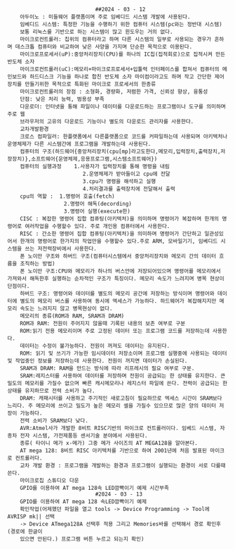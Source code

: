                                 ##2024 - 03 - 12
        아두이노 : 미들웨어 플랫폼이며 주로 임베디드 시스템 개발에 사용된다.
        임베디드 시스템: 특정한 기능을 수행하기 위한 컴퓨터 시스템(pc와는 정반대 시스템)
        보통 리눅스를 기반으로 하는 시스템이 많고 윈도우는 거의 없다.
        마이크로컨트롤러: 칩위의 컴퓨터라고 하며 다른 시스템의 일부로 사용되는 경우가 흔하며 데스크톱 컴퓨터와 비교하여 낮은 사양을 가지며 단순한 목적으로 이용된다.
        마이크로프로세서(uP):중앙처리장치(CPU)를 하나의 IC칩(집적회로)으로 집적시켜 만든 반도체 소자
        마이크로컨트롤러(uC):메모리+마이크로프로세서+입툴력 인터페이스를 합쳐서 컴퓨터의 메인보드와 하드디스크 기능을 하나로 합친 반도체 소자 마이컴이라고도 하며 작고 간단한 제어장치를 만들기위한 목적으로 특화된 마이크로 프로세서의 한종류 
        마이크로컨트롤러의 장점 : 소형화, 경량화, 저렴한 가격, 신뢰성 향상, 융통성
        단점: 낮은 처리 능력, 범용성 부족
        다운로더: 인터넷을 통해 파일이나 데이터를 다운로드하는 프로그램이나 도구를 의미하며 주로 웹
        브라우저의 고유의 다운로드 기능이나 별도의 다운로드 관리자를 사용한다.
        교차개발환경 
        크로스 컴파일러: 한플랫폼에서 다른플랫폼으로 코드를 커파일하는데 사용되며 아키텍처나 운영체제가 다른 시스템간에 프로그램을 개발하는데 사용된다.
        컴퓨터의 구조(하드웨어{중앙처리장치(cpu[mp]라고도한다,메모리,입력장치,출력장치,저장장치)},소프트웨어{운영체제,응용프로그램,시스템소프트웨어})
        컴퓨터의 실행과정    1.사용자가 입력장치를 통해 명령을 내림
                            2.운영체제가 받아들이고 cpu에 전달
                            3.cpu가 명령을 해석하고 실행
                            4.처리결과를 출력장치에 전달해서 출력
        cpu의 역할 :  1.명령어 호출(fetch)
                      2.명령어 해독(decording)
                      3.명령어 실행(execute한)
        CISC : 복잡한 명령어 집합 컴퓨팅(아키텍처)을 의미하며 명령어가 복잡하며 한개의 명령어로 여러작업을 수행할수 있다. 주로 개인용 컴퓨터에서 사용한다.
        RISC : 간소한 명령어 집합 컴퓨팅(아키텍처)을 의미하며 명령어가 간단하고 일관성있어서 한개의 명령어로 한가지의 작업만을 수행할수 있다.주로 ARM, 모바일기기, 임베디드 시스템을 쓰는 저전력장비에서 사용한다.
        폰 노이만 구조와 하버드 구조(컴퓨터시스템에서 중앙처리장치와 메모리 간의 데이터 흐름을 조직하는 방법)
        폰 노이만 구조:CPU와 메모리가 하나의 버스안에 저장되어있으며 명령어를 메모리에서 가져와서 해독한후 실행하는 순차적인 구조가 특징이다. 메모리 속도가 느려지며 병목 현상이 단점이다.
        하버드 구조: 명령어와 데이터를 별도의 메모리 공간에 저장하는 방식이며 명령어와 데이터에 별도의 메모리 버스를 사용하여 동시에 엑세스가 가능하다. 하드웨어가 복잡해지지만 메모리 속도는 느려지지 않고 병목현상이 없다.
        메모리의 종류(ROM과 RAM, SRAM과 DRAM)
        ROM과 RAM: 전원이 주어지지 않을때 기록된 내용의 보존 여부로 구분
        ROM:읽기 전용 메모리이며 주로 고정된 데이터 또는 프로그램 코드를 저장하는데 사용한다.
        데이터는 수정이 불가능하다. 전원이 꺼져도 데이터는 유지된다.
        ROM: 읽기 및 쓰기가 가능한 임시데이터 저장소이며 프로그램 실행중에 사용되는 데이터 및 작업중인 정보를 저장하는데 사용한다. 전원이 꺼지면 데이터가 손실된다.
        SRAM과 DRAM: RAM을 만드는 방식에 따라 리프레시의 필요 여부로 구분.
        SRAM:레지스터를 사용하여 데이터를 저장하며 전원이 공급되는 한 상태를 유지한다. 큰밀도의 메모리를 가질수 없으며 빠른 캐시메모리나 레지스터 파일에 쓴다. 전력이 공급되는 한 상태를 유지하므로 전력 소비가 높다.
        DRAM: 캐패시터를 사용하고 주기적인 새로고침이 필요하므로 엑세스 시간이 SRAM보다 느리다. 주 메모리에 쓰이고 밀도가 높은 메모리 셀을 가질수 있으므로 많은 양의 데이터 저장이 가능하다.
        전력 소비가 SRAM보다 낮다.
        AVR:Atmel사가 개발한 8비트 RISC기반의 마이크로 컨트롤러이다. 임베드 시스템, 자종차 전자 시스템, 가전제품등 센서기술 분야에서 사용된다.
        종류( 타이니 메가 x-메가) 그중 메가 사이즈의 AT MEGA128을 알아본다.
        AT mega 128: 8비트 RISC 아키텍처를 기반으로 하여 2001년에 처음 발표된 마이크로 컨트롤러다.
        교차 개발 환경 : 프로그램을 개발하는 환경과 프로그램이 실행되는 환경이 서로 다를때 쓴다.
        마이크로칩 스튜디오 다운
        GPIO를 이용하여 AT mega 128속 LED깜빡이기 예제 시간부족
                                #2024 - 03 - 13
        GPIO를 이용하여 AT mega 128 속LED깜빡이기 예제
        확인작업(어제했던 파일을 열고 tools -> Device Programming -> Tool에 AVRISP mk|| 선택
        -> Device ATmega128A 선택후 적용 그리고 Memories바를 선택해서 경로 확인후(경로에 한글이
        있으면 안된다.) 프로그램 버튼 누르고 되는지 확인)
        